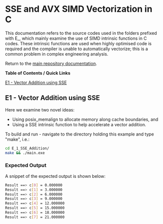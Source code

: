 # SSE and AVX SIMD Vectorization in C

This documentation refers to the source codes used in the folders prefixed with E_, which mainly examine the use of SIMD intrinsic functions in C codes. These intrinsic functions are used when highly optimised code is required and the compiler is unable to automatically vectorize; this is a common problem in complex engineering analysis.

Return to the [main repository documentation](./README.md).


**Table of Contents / Quick Links**

[E1 - Vector Addition using SSE](#sse_vector_add)

<a id="sse_vector_add"></a>
## E1 - Vector Addition using SSE

Here we examine two novel ideas:
* Using posix_memalign to allocate memory along cache boundaries, and
* Using a SSE intrinsic function to help accelerate a vector addition.

To build and run - navigate to the directory holding this example and type "make", i.e.:

```bash
cd E_1_SSE_Addition/
make && ./main.exe
```

### Expected Output

A snippet of the expected output is shown below:

```bash
Result ==> c[0] = 0.000000
Result ==> c[1] = 3.000000
Result ==> c[2] = 6.000000
Result ==> c[3] = 9.000000
Result ==> c[4] = 12.000000
Result ==> c[5] = 15.000000
Result ==> c[6] = 18.000000
Result ==> c[7] = 21.000000
```